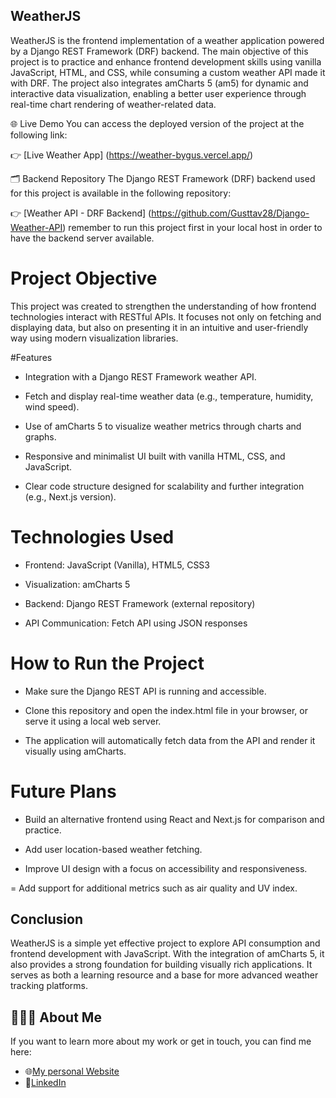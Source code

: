 ## WeatherJS
WeatherJS is the frontend implementation of a weather application powered by a Django REST Framework (DRF) backend. The main objective of this project is to practice and enhance frontend development skills using vanilla JavaScript, HTML, and CSS, while consuming a custom weather API made it with DRF. The project also integrates amCharts 5 (am5) for dynamic and interactive data visualization, enabling a better user experience through real-time chart rendering of weather-related data.

🌐 Live Demo
You can access the deployed version of the project at the following link:

👉 [Live Weather App] (https://weather-bygus.vercel.app/)

🗂 Backend Repository
The Django REST Framework (DRF) backend used for this project is available in the following repository:

👉 [Weather API - DRF Backend] (https://github.com/Gusttav28/Django-Weather-API) remember to run this project first in your local host in order to have the backend server available.

# Project Objective
This project was created to strengthen the understanding of how frontend technologies interact with RESTful APIs. It focuses not only on fetching and displaying data, but also on presenting it in an intuitive and user-friendly way using modern visualization libraries.

#Features
- Integration with a Django REST Framework weather API.

- Fetch and display real-time weather data (e.g., temperature, humidity, wind speed).

- Use of amCharts 5 to visualize weather metrics through charts and graphs.

- Responsive and minimalist UI built with vanilla HTML, CSS, and JavaScript.

- Clear code structure designed for scalability and further integration (e.g., Next.js version).

# Technologies Used
- Frontend: JavaScript (Vanilla), HTML5, CSS3

- Visualization: amCharts 5

- Backend: Django REST Framework (external repository)

- API Communication: Fetch API using JSON responses

# How to Run the Project
- Make sure the Django REST API is running and accessible.

- Clone this repository and open the index.html file in your browser, or serve it using a local web server.

- The application will automatically fetch data from the API and render it visually using amCharts.


# Future Plans
- Build an alternative frontend using React and Next.js for comparison and practice.

- Add user location-based weather fetching.

- Improve UI design with a focus on accessibility and responsiveness.

= Add support for additional metrics such as air quality and UV index.

## Conclusion
WeatherJS is a simple yet effective project to explore API consumption and frontend development with JavaScript. With the integration of amCharts 5, it also provides a strong foundation for building visually rich applications. It serves as both a learning resource and a base for more advanced weather tracking platforms.

## 👨🏻‍💻 About Me

If you want to learn more about my work or get in touch, you can find me here:

- 🌐[My personal Website](https://your-website.com)  
- 💼[LinkedIn](https://www.linkedin.com/in/your-username)
